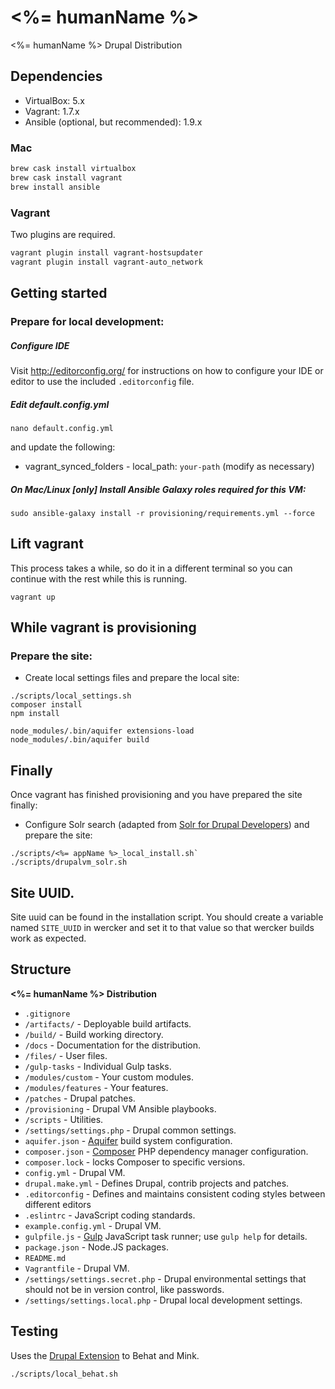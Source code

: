 # <%= humanName %>

<%= humanName %> Drupal Distribution

## Dependencies

* VirtualBox: 5.x
* Vagrant: 1.7.x
* Ansible (optional, but recommended): 1.9.x

### Mac

```bash
brew cask install virtualbox
brew cask install vagrant
brew install ansible
```

### Vagrant

Two plugins are required.

```bash
vagrant plugin install vagrant-hostsupdater
vagrant plugin install vagrant-auto_network
```

## Getting started

### Prepare for local development:

##### Configure IDE
Visit http://editorconfig.org/ for instructions on how to configure your IDE or editor to use the included `.editorconfig` file.
##### Edit default.config.yml
`nano default.config.yml`

and update the following:
* vagrant_synced_folders - local_path: `your-path` (modify as necessary)

##### On Mac/Linux [only] Install Ansible Galaxy roles required for this VM:
`sudo ansible-galaxy install -r provisioning/requirements.yml --force`

## Lift vagrant
This process takes a while, so do it in a different terminal so
you can continue with the rest while this is running.

 `vagrant up`

## While vagrant is provisioning

### Prepare the site:

* Create local settings files and prepare the local site:
```
./scripts/local_settings.sh
composer install
npm install
```

```
node_modules/.bin/aquifer extensions-load
node_modules/.bin/aquifer build
```

## Finally
Once vagrant has finished provisioning and you have prepared the site finally:
* Configure Solr search (adapted from [Solr for Drupal Developers](http://www.midwesternmac.com/blogs/jeff-geerling/solr-drupal-developers-part-3)) and prepare the site:
```
./scripts/<%= appName %>_local_install.sh`
./scripts/drupalvm_solr.sh
```

## Site UUID.
Site uuid can be found in the installation script. You should create a variable named `SITE_UUID` in wercker and set it to that value so that wercker builds work as expected.

## Structure

**<%= humanName %> Distribution**

* `.gitignore`
* `/artifacts/` - Deployable build artifacts.
* `/build/` - Build working directory.
* `/docs` - Documentation for the distribution.
* `/files/` - User files.
* `/gulp-tasks` - Individual Gulp tasks.
* `/modules/custom` - Your custom modules.
* `/modules/features` - Your features.
* `/patches` - Drupal patches.
* `/provisioning` - Drupal VM Ansible playbooks.
* `/scripts` - Utilities.
* `/settings/settings.php` - Drupal common settings.
* `aquifer.json` - [Aquifer](https://github.com/aquifer/aquifer) build system configuration.
* `composer.json` - [Composer](https://getcomposer.org) PHP dependency manager configuration.
* `composer.lock` - locks Composer to specific versions.
* `config.yml` - Drupal VM.
* `drupal.make.yml` - Defines Drupal, contrib projects and patches.
* `.editorconfig` - Defines and maintains consistent coding styles between different editors
* `.eslintrc` - JavaScript coding standards.
* `example.config.yml` - Drupal VM.
* `gulpfile.js` - [Gulp](http://gulpjs.com/) JavaScript task runner; use `gulp help` for details.
* `package.json` - Node.JS packages.
* `README.md`
* `Vagrantfile` - Drupal VM.
* `/settings/settings.secret.php` - Drupal environmental settings that should not be in version control, like passwords.
* `/settings/settings.local.php` - Drupal local development settings.

## Testing

Uses the [Drupal Extension](http://behat-drupal-extension.readthedocs.org/en/3.1/index.html) to Behat and Mink.

```bash
./scripts/local_behat.sh
```
